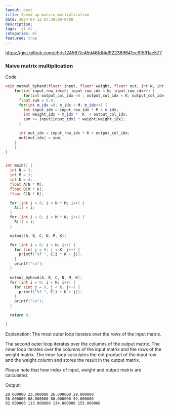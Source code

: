 ```yaml
---
layout: post
title: Speed up matrix multiplication   
date: 2024-07-12 07:59:00-0400
description:  
tags:  al ml 
categories: ml
featured: true
---
```




https://gist.github.com/chris124567/c45d46fdf4d922389641cc9f591ae577

### Naive matrix multiplication 

Code 
```cpp
void matmul_byhand(float* input, float* weight, float* out, int N, int M, int K) {
	for(int input_row_idx=0; input_row_idx < N; input_row_idx++) {
		for(int output_col_idx =0 ; output_col_idx < K; output_col_idx++) {
      float sum = 0.0;
      for(int m_idx =0; m_idx < M; m_idx++) {
        int input_idx = input_row_idx * M + m_idx;
        int weight_idx = m_idx *  K  + output_col_idx;
        sum += input[input_idx] * weight[weight_idx];
      }

      int out_idx = input_row_idx * K + output_col_idx;
      out[out_idx] = sum;
    }
	}
}


int main() {
  int N = 3;
  int M = 3;
  int K = 4;
  float A[N * M];
  float B[M * K];
  float C[N * K];

  for (int i = 0; i < N * M; i++) {
    A[i] = i;
  }
  for (int i = 0; i < M * K; i++) {
    B[i] = i;
  }

  matmul(A, B, C, N, M, K);

  for (int i = 0; i < N; i++) {
    for (int j = 0; j < K; j++) {
      printf("%f ", C[i * K + j]);
    }
    printf("\n");
  }

  matmul_byhand(A, B, C, N, M, K);
  for (int i = 0; i < N; i++) {
    for (int j = 0; j < K; j++) {
      printf("%f ", C[i * K + j]);
    }
    printf("\n");
  }

  return 0;

}
```

Explanation:
The most outer loop iterates over the rows of the input matrix. 

The second outer loop iterates over the columns of the output matrix. 
The inner loop iterates over the columns of the input matrix and the rows of the weight matrix. 
The inner loop calculates the dot product of the input row and the weight column and stores the result in the output matrix.

Please note that how index of input, weight and output matrix are calculated.


Output:
```
20.000000 23.000000 26.000000 29.000000
56.000000 68.000000 80.000000 92.000000
92.000000 113.000000 134.000000 155.000000
```
